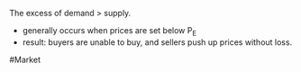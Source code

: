 The excess of demand > supply.
- generally occurs when prices are set below P<sub>E</sub>
- result: buyers are unable to buy, and sellers push up prices without loss.

#Market 